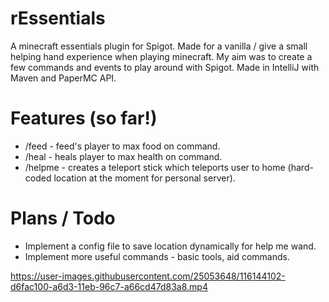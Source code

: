 # rEssentials
A minecraft essentials plugin for Spigot. Made for a vanilla / give a small helping hand experience when playing minecraft. My aim was to create a few commands and events to play around with Spigot. Made in IntelliJ with Maven and PaperMC API. 

# Features (so far!)
- /feed - feed's player to max food on command.
- /heal - heals player to max health on command.
- /helpme - creates a teleport stick which teleports user to home (hard-coded location at the moment for personal server). 

# Plans / Todo
- Implement a config file to save location dynamically for help me wand. 
- Implement more useful commands - basic tools, aid commands. 



https://user-images.githubusercontent.com/25053648/116144102-d6fac100-a6d3-11eb-96c7-a66cd47d83a8.mp4

